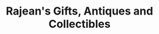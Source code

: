 ---
title: "Rajean's Gifts, Antiques and Collectibles"
url: /willimantic/rajeans-gifts-antiques-and-collectibles/
shop: gift
---